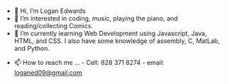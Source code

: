 - 👋 Hi, I’m Logan Edwards
- 👀 I’m interested in coding, music, playing the piano, and reading/collecting Comics.
- 🌱 I’m currently learning Web Development using Javascript, Java, HTML, and CSS. I also have some knowledge of assembly, C, MatLab, and Python. 
<!-- - 💞️ I’m looking to collaborate on ... -->
- 📫 How to reach me ...
        - Cell: 828 371 8274
        - email: loganed09@gmail.com

<!---
loganed09/loganed09 is a ✨ special ✨ repository because its `README.md` (this file) appears on your GitHub profile.
You can click the Preview link to take a look at your changes.
--->
